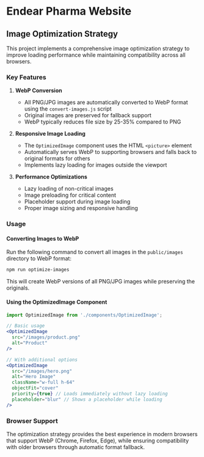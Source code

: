 # Endear Pharma Website

## Image Optimization Strategy

This project implements a comprehensive image optimization strategy to improve loading performance while maintaining compatibility across all browsers.

### Key Features

1. **WebP Conversion**
   - All PNG/JPG images are automatically converted to WebP format using the `convert-images.js` script
   - Original images are preserved for fallback support
   - WebP typically reduces file size by 25-35% compared to PNG

2. **Responsive Image Loading**
   - The `OptimizedImage` component uses the HTML `<picture>` element
   - Automatically serves WebP to supporting browsers and falls back to original formats for others
   - Implements lazy loading for images outside the viewport

3. **Performance Optimizations**
   - Lazy loading of non-critical images
   - Image preloading for critical content
   - Placeholder support during image loading
   - Proper image sizing and responsive handling

### Usage

#### Converting Images to WebP

Run the following command to convert all images in the `public/images` directory to WebP format:

```bash
npm run optimize-images
```

This will create WebP versions of all PNG/JPG images while preserving the originals.

#### Using the OptimizedImage Component

```jsx
import OptimizedImage from './components/OptimizedImage';

// Basic usage
<OptimizedImage 
  src="/images/product.png" 
  alt="Product" 
/>

// With additional options
<OptimizedImage 
  src="/images/hero.png" 
  alt="Hero Image" 
  className="w-full h-64"
  objectFit="cover"
  priority={true} // Loads immediately without lazy loading
  placeholder="blur" // Shows a placeholder while loading
/>
```

### Browser Support

The optimization strategy provides the best experience in modern browsers that support WebP (Chrome, Firefox, Edge), while ensuring compatibility with older browsers through automatic format fallback.
